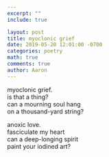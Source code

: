```yaml
---
excerpt: ""
include: true

layout: post
title: myoclonic grief
date: 2019-05-20 12:01:00 -0700
categories: poetry
math: true
comments: true
author: Aaron
---
```


myoclonic grief.  
is that a thing?  
can a mourning soul hang  
on a thousand-yard string?  

anoxic love.  
fasciculate my heart  
can a deep-longing spirit  
paint your iodined art?  